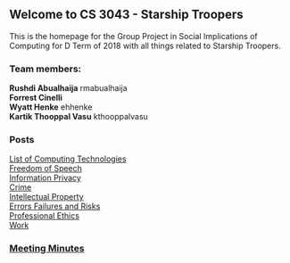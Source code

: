 ## Welcome to CS 3043 - Starship Troopers

This is the homepage for the Group Project in Social Implications of Computing for D Term of 2018 with all things related to Starship Troopers. 

### Team members: 

**Rushdi Abualhaija**  rmabualhaija   
**Forrest Cinelli**   
**Wyatt Henke**  ehhenke   
**Kartik Thooppal Vasu**  kthooppalvasu  

### Posts 
[List of Computing Technologies](posts/list-of-computing-technologies.md)  
[Freedom of Speech](posts/freedomofspeech.md)  
[Information Privacy](posts/privacy.md)  
[Crime](posts/crime.md)  
[Intellectual Property](posts/ip.md)  
[Errors Failures and Risks](posts/errorsFailuresAndRisks.md)  
[Professional Ethics](posts/professional-ethics.md)  
[Work](posts/work.md)
### [Meeting Minutes](meeting_minutes.md)
